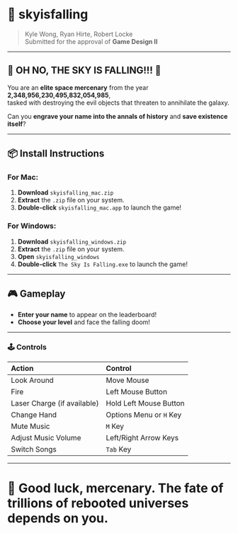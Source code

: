 # 🌌 skyisfalling
> Kyle Wong, Ryan Hirte, Robert Locke  
> Submitted for the approval of **Game Design II**

---

## 🚨 OH NO, THE SKY IS FALLING!!! 🚨

You are an **elite space mercenary** from the year **2,348,956,230,495,832,054,985**,  
tasked with destroying the evil objects that threaten to annihilate the galaxy.

Can you **engrave your name into the annals of history** and **save existence itself**?

---

## 📦 Install Instructions

### For Mac:
1. **Download** `skyisfalling_mac.zip`
2. **Extract** the `.zip` file on your system.
3. **Double-click** `skyisfalling_mac.app` to launch the game!

### For Windows:
1. **Download** `skyisfalling_windows.zip`
2. **Extract** the `.zip` file on your system.
3. **Open** `skyisfalling_windows`
4. **Double-click** `The Sky Is Falling.exe` to launch the game!

---

## 🎮 Gameplay

- **Enter your name** to appear on the leaderboard!
- **Choose your level** and face the falling doom!

---

### 🕹 Controls

| Action | Control |
|:---|:---|
| Look Around | Move Mouse |
| Fire | Left Mouse Button |
| Laser Charge (if available) | Hold Left Mouse Button |
| Change Hand | Options Menu or `H` Key |
| Mute Music | `M` Key |
| Adjust Music Volume | Left/Right Arrow Keys |
| Switch Songs | `Tab` Key |

---

# 🚀 Good luck, mercenary. The fate of trillions of rebooted universes depends on you.
